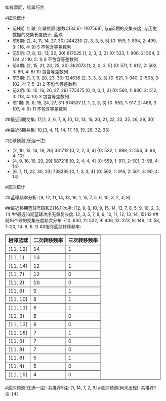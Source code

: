 <!-- 
.. title: 双色球2017032期(2017-03-21)数据分析报告
.. slug: slott-2017032-2017-03-21-report
.. date: 2017-03-22 08:00:00 UTC+08:00
.. tags: Lottery
.. link: 
.. description: 
.. type: text
-->

如有雷同，纯属巧合

<!-- TEASER_END-->

#红球统计

- 前N期: 红球, 红球位置(总数C(33,6)=1107568), 与前5期的交集长度, 与历史数据的交集长度统计, 蓝球
- 前6期: (2, 4, 11, 14, 27, 30) 244230 [2, 3, 3, 5, 5] {0: 559, 1: 894, 2: 499, 3: 116, 4: 9} 5 不包含等差数列
- 前5期: (7, 8, 12, 13, 22, 30) 817025 [1, 2, 3, 3, 3] {0: 533, 1: 906, 2: 504, 3: 124, 4: 10, 5: 1} 9 不包含等差数列
- 前4期: (2, 15, 21, 23, 25, 30) 362073 [1, 2, 2, 3, 5] {0: 571, 1: 912, 2: 502, 3: 86, 4: 8} 10 包含等差数列
- 前3期: (1, 7, 9, 20, 23, 30) 124636 [2, 3, 3, 3, 3] {0: 521, 1: 940, 2: 508, 3: 102, 4: 7, 5: 2} 2 不包含等差数列
- 前2期: (6, 10, 16, 26, 27, 29) 775475 [0, 0, 0, 1, 2] {0: 560, 1: 886, 2: 512, 3: 113, 4: 10} 3 包含等差数列
- 前1期: (5, 8, 15, 24, 27, 31) 674537 [1, 1, 2, 3, 3] {0: 583, 1: 917, 2: 466, 3: 107, 4: 9} 11 不包含等差数列

##最近5期交集:
17,[1, 2, 6, 7, 9, 10, 12, 13, 16, 20, 21, 22, 23, 25, 26, 29, 30]

##最近5期并集:
10,[3, 4, 11, 14, 17, 18, 19, 28, 32, 33]

#红球预测(任选一注)

- [2, 10, 13, 14, 18, 26] 331712 [0, 2, 2, 3, 4] {0: 522, 1: 899, 2: 554, 3: 98, 4: 10}
- [4, 9, 16, 19, 20, 29] 587218 [0, 2, 4, 4, 4] {0: 559, 1: 911, 2: 501, 3: 98, 4: 14}
- [6, 7, 11, 22, 30, 33] 738295 [0, 1, 3, 3, 4] {0: 562, 1: 916, 2: 501, 3: 90, 4: 14}

#蓝球统计

##蓝球频率分析:
[9, 12, 11, 14, 13, 16, 1, 15, 7, 5, 6, 10, 3, 2, 4, 8]

##最近16期蓝球号码和C(16,1)次序:
 [12, 9, 8, 10, 9, 15, 14, 13, 7, 8, 5, 9, 10, 2, 3, 11]
##最近16期蓝球次序无重复长度:
 [2, 3, 5, 7, 8, 9, 10, 11, 12, 13, 14, 15] 12
##前16个球的交集长度频次分布:
{10: 630, 11: 522, 9: 406, 12: 273, 8: 149, 13: 58, 7: 20, 14: 9, 6: 1}
##相邻蓝球转移频率:
 <table border="1" class="table table-striped dataframe">
  <thead>
    <tr style="text-align: right;">
      <th>相邻蓝球</th>
      <th>二次转移频率</th>
      <th>三次转移频率</th>
    </tr>
  </thead>
  <tbody>
    <tr>
      <td>(11, 12)</td>
      <td>14</td>
      <td>1</td>
    </tr>
    <tr>
      <td>(11, 1)</td>
      <td>13</td>
      <td>1</td>
    </tr>
    <tr>
      <td>(11, 14)</td>
      <td>12</td>
      <td>1</td>
    </tr>
    <tr>
      <td>(11, 7)</td>
      <td>12</td>
      <td>0</td>
    </tr>
    <tr>
      <td>(11, 2)</td>
      <td>10</td>
      <td>0</td>
    </tr>
    <tr>
      <td>(11, 9)</td>
      <td>9</td>
      <td>1</td>
    </tr>
    <tr>
      <td>(11, 10)</td>
      <td>8</td>
      <td>1</td>
    </tr>
    <tr>
      <td>(11, 11)</td>
      <td>8</td>
      <td>1</td>
    </tr>
    <tr>
      <td>(11, 3)</td>
      <td>8</td>
      <td>0</td>
    </tr>
    <tr>
      <td>(11, 13)</td>
      <td>8</td>
      <td>0</td>
    </tr>
    <tr>
      <td>(11, 16)</td>
      <td>7</td>
      <td>1</td>
    </tr>
    <tr>
      <td>(11, 5)</td>
      <td>7</td>
      <td>0</td>
    </tr>
    <tr>
      <td>(11, 8)</td>
      <td>7</td>
      <td>0</td>
    </tr>
    <tr>
      <td>(11, 6)</td>
      <td>5</td>
      <td>1</td>
    </tr>
    <tr>
      <td>(11, 4)</td>
      <td>5</td>
      <td>0</td>
    </tr>
    <tr>
      <td>(11, 15)</td>
      <td>4</td>
      <td>0</td>
    </tr>
  </tbody>
</table>
#蓝球预测(任选一注):
共推荐5注: [1, 14, 7, 2, 9]
#蓝球预测(尚未出现):
共推荐1注: [4]

